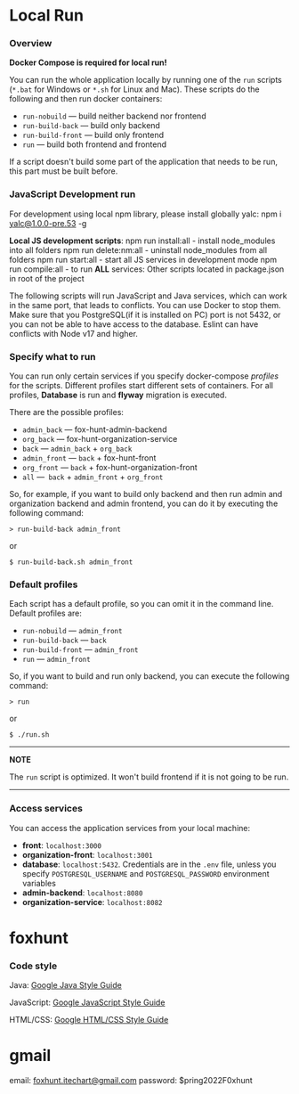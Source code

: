 # Local Run

### Overview

**Docker Compose is required for local run!**

You can run the whole application locally by running one of the `run` scripts (`*.bat` for Windows or
`*.sh` for Linux and Mac). These scripts do the following and then run docker containers:

- `run-nobuild` — build neither backend nor frontend
- `run-build-back` — build only backend
- `run-build-front` — build only frontend
- `run` — build both frontend and frontend

If a script doesn't build some part of the application that needs to be run,
this part must be built before.

### JavaScript Development run

For development using local npm library, please install globally yalc:
npm i yalc@1.0.0-pre.53 -g

**Local JS development scripts**:
npm run install:all - install node_modules into all folders
npm run delete:nm:all - uninstall node_modules from all folders
npm run start:all - start all JS services in development mode
npm run compile:all - to run **ALL** services:
Other scripts located in package.json in root of the project

The following scripts will run JavaScript and Java services, which can work in the same port, that leads
to conflicts. You can use Docker to stop them. Make sure that you PostgreSQL(if it is installed on PC)
port is not 5432, or you can not be able to have access to the database. Eslint can have conflicts with
Node v17 and higher.

### Specify what to run

You can run only certain services if you specify docker-compose _profiles_ for the scripts.
Different profiles start different sets of containers. For all profiles,
**Database** is run and **flyway** migration is executed.

There are the possible profiles:

- `admin_back` — fox-hunt-admin-backend
- `org_back` — fox-hunt-organization-service
- `back` — `admin_back` + `org_back`
- `admin_front` — `back` + fox-hunt-front
- `org_front` — `back` + fox-hunt-organization-front
- `all` —` back` + `admin_front` + `org_front`

So, for example, if you want to build only backend and then run admin
and organization backend and admin frontend,
you can do it by executing the following command:

`> run-build-back admin_front`

or

`$ run-build-back.sh admin_front`

### Default profiles

Each script has a default profile, so you can omit it in the command line. Default profiles are:

- `run-nobuild` — `admin_front`
- `run-build-back` — `back`
- `run-build-front` — `admin_front`
- `run` — `admin_front`

So, if you want to build and run only backend, you can execute the following command:

`> run`

or

`$ ./run.sh`

---

**NOTE**

The `run` script is optimized. It won't build frontend if it is not going to be run.

---

### Access services

You can access the application services from your local machine:

- **front**: `localhost:3000`
- **organization-front**: `localhost:3001`
- **database**: `localhost:5432`. Credentials are in the `.env` file, unless you specify `POSTGRESQL_USERNAME` and `POSTGRESQL_PASSWORD` environment variables
- **admin-backend**: `localhost:8080`
- **organization-service**: `localhost:8082`

# foxhunt

### Code style

Java: [Google Java Style Guide](https://google.github.io/styleguide/javaguide.html)

JavaScript: [Google JavaScript Style Guide](https://google.github.io/styleguide/jsguide.html)

HTML/CSS: [Google HTML/CSS Style Guide](https://google.github.io/styleguide/htmlcssguide.html)

# gmail

email: foxhunt.itechart@gmail.com
password: $pring2022F0xhunt
